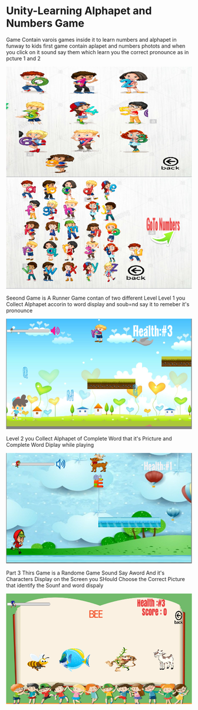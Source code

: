 # Unity-Learning Alphapet and Numbers Game

Game Contain varois games inside it to learn numbers and alphapet in funway to kids 
first game contain aplapet and numbers photots and when you click on it sound 
say them which learn you the correct pronounce as in pcture 1 and 2

<img src="Images/learn nubers.PNG" style="width:700px;height:300px;">


<img src="Images/learn letters.PNG" style="width:700px;height:300px;">


Seeond Game is A Runner Game contan of two different Level 
Level 1 you Collect Alphapet accorin to word display and soub=nd say it to 
remeber it's pronounce


<img src="Images/level 1-Clear.PNG" style="width:700px;height:300px;">


Level 2 you Collect Alphapet of Complete Word that it's Pricture and Complete Word Diplay 
while playing

<img src="Images/Level 2.PNG" style="width:700px;height:300px;">



Part 3 Thirs Game is a Randome Game Sound Say Aword And it's Characters Display on the Screen you SHould Choose
the Correct Picture that identify the Sounf and word dispaly

<img src="Images/randome words.PNG" style="width:700px;height:300px;">
